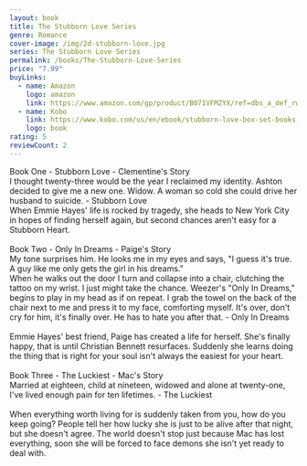 ```yaml
---
layout: book
title: The Stubborn Love Series
genre: Romance
cover-image: /img/2d-stubborn-love.jpg
series: The Stubborn Love Series
permalink: /books/The-Stubborn-Love-Series
price: "7.99"
buyLinks:
  - name: Amazon
    logo: amazon
    link: https://www.amazon.com/gp/product/B071VFMZYX/ref=dbs_a_def_rwt_bibl_vppi_i16
  - name: Kobo
    link: https://www.kobo.com/us/en/ebook/stubborn-love-box-set-books-1-3
    logo: book
rating: 5
reviewCount: 2
---
```

Book One - Stubborn Love - Clementine's Story\
I thought twenty-three would be the year I reclaimed my identity. Ashton decided to give me a new one. Widow. A woman so cold she could drive her husband to suicide. - Stubborn Love\
When Emmie Hayes' life is rocked by tragedy, she heads to New York City in hopes of finding herself again, but second chances aren't easy for a Stubborn Heart.\
\
Book Two - Only In Dreams - Paige's Story\
My tone surprises him. He looks me in my eyes and says, "I guess it's true. A guy like me only gets the girl in his dreams."\
When he walks out the door I turn and collapse into a chair, clutching the tattoo on my wrist. I just might take the chance. Weezer's "Only In Dreams," begins to play in my head as if on repeat. I grab the towel on the back of the chair next to me and press it to my face, comforting myself. It's over, don't cry for him, it's finally over. He has to hate you after that. - Only In Dreams\
\
Emmie Hayes' best friend, Paige has created a life for herself. She's finally happy, that is until Christian Bennett resurfaces. Suddenly she learns doing the thing that is right for your soul isn't always the easiest for your heart.\
\
Book Three - The Luckiest - Mac's Story\
Married at eighteen, child at nineteen, widowed and alone at twenty-one, I've lived enough pain for ten lifetimes. - The Luckiest\
\
When everything worth living for is suddenly taken from you, how do you keep going? People tell her how lucky she is just to be alive after that night, but she doesn't agree. The world doesn't stop just because Mac has lost everything, soon she will be forced to face demons she isn't yet ready to deal with.